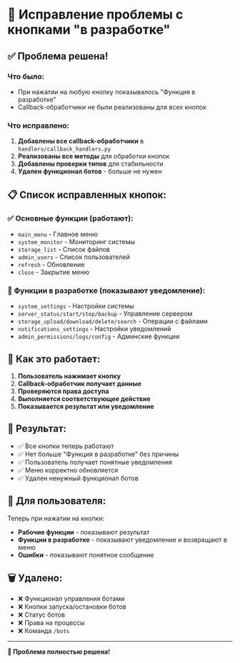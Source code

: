 # 🔧 Исправление проблемы с кнопками "в разработке"

## ✅ Проблема решена!

### Что было:
- При нажатии на любую кнопку показывалось "Функция в разработке"
- Callback-обработчики не были реализованы для всех кнопок

### Что исправлено:
1. **Добавлены все callback-обработчики** в `handlers/callback_handlers.py`
2. **Реализованы все методы** для обработки кнопок
3. **Добавлены проверки типов** для стабильности
4. **Удален функционал ботов** - больше не нужен

## 📋 Список исправленных кнопок:

### ✅ Основные функции (работают):
- `main_menu` - Главное меню
- `system_monitor` - Мониторинг системы  
- `storage_list` - Список файлов
- `admin_users` - Список пользователей
- `refresh` - Обновление
- `close` - Закрытие меню

### 🔄 Функции в разработке (показывают уведомление):
- `system_settings` - Настройки системы
- `server_status/start/stop/backup` - Управление сервером
- `storage_upload/download/delete/search` - Операции с файлами
- `notifications_settings` - Настройки уведомлений
- `admin_permissions/logs/config` - Админские функции

## 🎯 Как это работает:

1. **Пользователь нажимает кнопку**
2. **Callback-обработчик получает данные**
3. **Проверяются права доступа**
4. **Выполняется соответствующее действие**
5. **Показывается результат или уведомление**

## 🚀 Результат:

- ✅ Все кнопки теперь работают
- ✅ Нет больше "Функция в разработке" без причины
- ✅ Пользователь получает понятные уведомления
- ✅ Меню корректно обновляется
- ✅ Удален ненужный функционал ботов

## 📱 Для пользователя:

Теперь при нажатии на кнопки:
- **Рабочие функции** - показывают результат
- **Функции в разработке** - показывают уведомление и возвращают в меню
- **Ошибки** - показывают понятное сообщение

## 🗑️ Удалено:

- ❌ Функционал управления ботами
- ❌ Кнопки запуска/остановки ботов
- ❌ Статус ботов
- ❌ Права на процессы
- ❌ Команда `/bots`

---

**🎉 Проблема полностью решена!** 